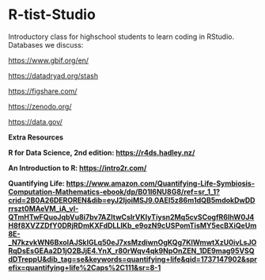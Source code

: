# R-tist-Studio
Introductory class for highschool students to learn coding in RStudio.
Databases we discuss:

https://www.gbif.org/en/

https://datadryad.org/stash

https://figshare.com/

https://zenodo.org/

https://data.gov/

<b>Extra Resources<b>

R for Data Science, 2nd edition: https://r4ds.hadley.nz/

An Introduction to R: https://intro2r.com/

Quantifying Life: https://www.amazon.com/Quantifying-Life-Symbiosis-Computation-Mathematics-ebook/dp/B01I6NU8G8/ref=sr_1_1?crid=2B0A26DEROREN&dib=eyJ2IjoiMSJ9.0AEI5z86m1dQB5mdokDwDDrrszt0MAeVM_iA_vI-QTmHTwFQuoJqbVu8i7bv7AZltwCslrVKIyTiysn2Mq5cvSCogfR6IhW0J4H8f8XVZZDfY0DRjRDmKXFdDLLlKb_e9ozN9cUSPomTisMY5ecBXiQeUm8E-_N7kzvkWN6BxoIAJSkIGLq50eJ7xsMzdiwnOgKQg7KlWmwtXzU0ivLsJORqDsEsGEAa2D1jO2BJjE4.YnX_r80rWqv4qk9NpOnZEN_1DE9mag95VSQdDTreppU&dib_tag=se&keywords=quantifying+life&qid=1737147902&sprefix=quantifying+life%2Caps%2C111&sr=8-1
